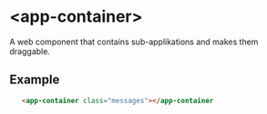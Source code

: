 # &lt;app-container&gt;
A web component that contains sub-applikations and makes them draggable.

## Example
```html
   <app-container class="messages"></app-container
```